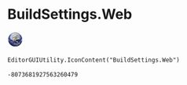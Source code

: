 # BuildSettings.Web
![](/img/BuildSettings.Web.png)

``` CSharp
EditorGUIUtility.IconContent("BuildSettings.Web")
```
```
-8073681927563260479
```
